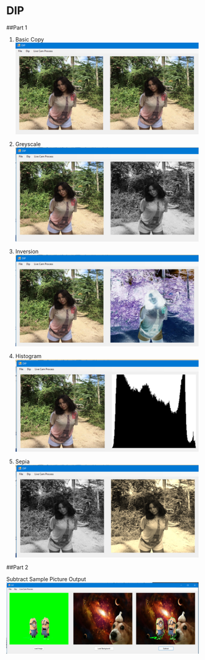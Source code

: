 # DIP

##Part 1

1. Basic Copy
![BasicCopy](https://github.com/kathlenprocorato/DIP/blob/main/Images/basic%20copy.png)

2. Greyscale
![Greyscale](https://github.com/kathlenprocorato/DIP/blob/main/Images/greyscale.png)

3. Inversion
![Inversion](https://github.com/kathlenprocorato/DIP/blob/main/Images/color%20inversion.png)

4. Histogram
![Histogram](https://github.com/kathlenprocorato/DIP/blob/main/Images/histogram.png)

5. Sepia
![Sepia](https://github.com/kathlenprocorato/DIP/blob/main/Images/sepia.png)

##Part 2

Subtract Sample Picture Output
![Subtract](https://github.com/kathlenprocorato/DIP/blob/main/Images/subtract.png)
